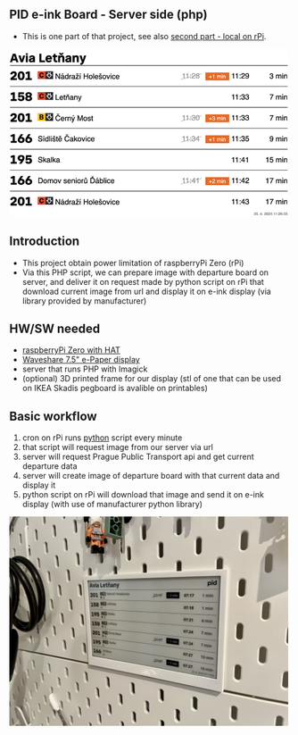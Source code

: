 

## PID e-ink Board - Server side (php)
- This is one part of that project, see also [second part - local on rPi](https://github.com/dariokolar/PIDeink-rPi).

<img src="img/test.bmp" alt="Logo" width="500"/>

## Introduction
- This project obtain power limitation of raspberryPi Zero (rPi)
- Via this PHP script, we can prepare image with departure board on server, and deliver it on request made by python script on rPi that download current image from url and display it on e-ink display (via library provided by manufacturer)

## HW/SW needed
- [raspberryPi Zero with HAT](https://rpishop.cz/535843/raspberry-pi-zero-2-w-s-pripajenym-gpio-headerem/)
- [Waveshare 7.5" e-Paper display](https://rpishop.cz/e-paper-karty-hat/1049-waveshare-75-epaper-display-for-raspberry-pi.html)
- server that runs PHP with Imagick
- (optional) 3D printed frame for our display (stl of one that can be used on IKEA Skadis pegboard is avalible on printables)

## Basic workflow
1. cron on rPi runs [python](https://github.com/dariokolar/PIDeink-rPi) script every minute
2. that script will request image from our server via url
3. server will request Prague Public Transport api and get current departure data
4. server will create image of departure board with that current data and display it
5. python script on rPi will download that image and send it on e-ink display (with use of manufacturer python library)

<img src="img/photo.jpeg" alt="Logo" width="500"/>